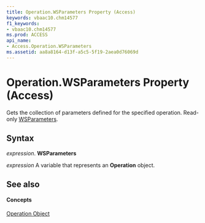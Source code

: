 ```yaml
---
title: Operation.WSParameters Property (Access)
keywords: vbaac10.chm14577
f1_keywords:
- vbaac10.chm14577
ms.prod: ACCESS
api_name:
- Access.Operation.WSParameters
ms.assetid: aa8a8164-d13f-a5c5-5f19-2aea0d76069d
---
```



# Operation.WSParameters Property (Access)

Gets the collection of parameters defined for the specified operation. Read-only [WSParameters](wsparameters-object-access.md).


## Syntax

 _expression_. **WSParameters**

 _expression_ A variable that represents an **Operation** object.


## See also


#### Concepts


[Operation Object](operation-object-access.md)

